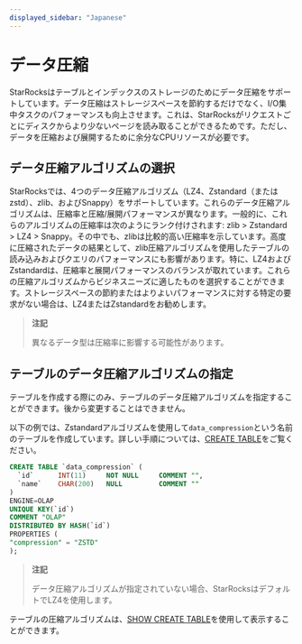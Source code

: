 ```yaml
---
displayed_sidebar: "Japanese"
---
```


# データ圧縮

StarRocksはテーブルとインデックスのストレージのためにデータ圧縮をサポートしています。データ圧縮はストレージスペースを節約するだけでなく、I/O集中タスクのパフォーマンスも向上させます。これは、StarRocksがリクエストごとにディスクからより少ないページを読み取ることができるためです。ただし、データを圧縮および展開するために余分なCPUリソースが必要です。

## データ圧縮アルゴリズムの選択

StarRocksでは、4つのデータ圧縮アルゴリズム（LZ4、Zstandard（またはzstd）、zlib、およびSnappy）をサポートしています。これらのデータ圧縮アルゴリズムは、圧縮率と圧縮/展開パフォーマンスが異なります。一般的に、これらのアルゴリズムの圧縮率は次のようにランク付けされます: zlib > Zstandard > LZ4 > Snappy。その中でも、zlibは比較的高い圧縮率を示しています。高度に圧縮されたデータの結果として、zlib圧縮アルゴリズムを使用したテーブルの読み込みおよびクエリのパフォーマンスにも影響があります。特に、LZ4およびZstandardは、圧縮率と展開パフォーマンスのバランスが取れています。これらの圧縮アルゴリズムからビジネスニーズに適したものを選択することができます。ストレージスペースの節約またはよりよいパフォーマンスに対する特定の要求がない場合は、LZ4またはZstandardをお勧めします。

> **注記**
>
> 異なるデータ型は圧縮率に影響する可能性があります。

## テーブルのデータ圧縮アルゴリズムの指定

テーブルを作成する際にのみ、テーブルのデータ圧縮アルゴリズムを指定することができます。後から変更することはできません。

以下の例では、Zstandardアルゴリズムを使用して`data_compression`という名前のテーブルを作成しています。詳しい手順については、[CREATE TABLE](../sql-reference/sql-statements/data-definition/CREATE_TABLE.md)をご覧ください。

```SQL
CREATE TABLE `data_compression` (
  `id`      INT(11)     NOT NULL     COMMENT "",
  `name`    CHAR(200)   NULL         COMMENT ""
)
ENGINE=OLAP 
UNIQUE KEY(`id`)
COMMENT "OLAP"
DISTRIBUTED BY HASH(`id`)
PROPERTIES (
"compression" = "ZSTD"
);
```

> **注記**
>
> データ圧縮アルゴリズムが指定されていない場合、StarRocksはデフォルトでLZ4を使用します。

テーブルの圧縮アルゴリズムは、[SHOW CREATE TABLE](../sql-reference/sql-statements/data-manipulation/SHOW_CREATE_TABLE.md)を使用して表示することができます。
